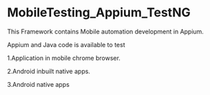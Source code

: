 # MobileTesting_Appium_TestNG
This Framework contains Mobile automation development in Appium.  

Appium and Java code is available to test   

1.Application in mobile chrome browser. 

2.Android inbuilt native apps. 

3.Android native apps
